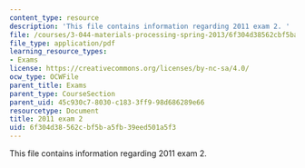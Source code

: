 ```yaml
---
content_type: resource
description: 'This file contains information regarding 2011 exam 2. '
file: /courses/3-044-materials-processing-spring-2013/6f304d38562cbf5ba5fb39eed501a5f3_MIT3_044S13_2011exam2.pdf
file_type: application/pdf
learning_resource_types:
- Exams
license: https://creativecommons.org/licenses/by-nc-sa/4.0/
ocw_type: OCWFile
parent_title: Exams
parent_type: CourseSection
parent_uid: 45c930c7-8030-c183-3ff9-98d686289e66
resourcetype: Document
title: 2011 exam 2
uid: 6f304d38-562c-bf5b-a5fb-39eed501a5f3
---
```

This file contains information regarding 2011 exam 2. 